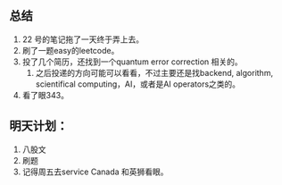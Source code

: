 ## 总结
1. 22 号的笔记拖了一天终于弄上去。
2. 刷了一题easy的leetcode。
3. 投了几个简历，还找到一个quantum error correction 相关的。
   1. 之后投递的方向可能可以看看，不过主要还是找backend, algorithm, scientifical computing，AI，或者是AI operators之类的。
4. 看了眼343。

## 明天计划：
1. 八股文
2. 刷题
3. 记得周五去service Canada 和英狮看眼。
